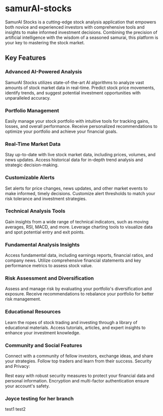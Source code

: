 # samurAI-stocks

SamurAI Stocks is a cutting-edge stock analysis application that empowers both novice and experienced investors with comprehensive tools and insights to make informed investment decisions. Combining the precision of artificial intelligence with the wisdom of a seasoned samurai, this platform is your key to mastering the stock market.

## Key Features

### Advanced AI-Powered Analysis

SamurAI Stocks utilizes state-of-the-art AI algorithms to analyze vast amounts of stock market data in real-time.
Predict stock price movements, identify trends, and suggest potential investment opportunities with unparalleled accuracy.

### Portfolio Management

Easily manage your stock portfolio with intuitive tools for tracking gains, losses, and overall performance.
Receive personalized recommendations to optimize your portfolio and achieve your financial goals.

### Real-Time Market Data

Stay up-to-date with live stock market data, including prices, volumes, and news updates.
Access historical data for in-depth trend analysis and strategic decision-making.

### Customizable Alerts

Set alerts for price changes, news updates, and other market events to make informed, timely decisions.
Customize alert thresholds to match your risk tolerance and investment strategies.

### Technical Analysis Tools

Gain insights from a wide range of technical indicators, such as moving averages, RSI, MACD, and more.
Leverage charting tools to visualize data and spot potential entry and exit points.

### Fundamental Analysis Insights

Access fundamental data, including earnings reports, financial ratios, and company news.
Utilize comprehensive financial statements and key performance metrics to assess stock value.

### Risk Assessment and Diversification

Assess and manage risk by evaluating your portfolio's diversification and exposure.
Receive recommendations to rebalance your portfolio for better risk management.

### Educational Resources

Learn the ropes of stock trading and investing through a library of educational materials.
Access tutorials, articles, and expert insights to enhance your investment knowledge.

### Community and Social Features

Connect with a community of fellow investors, exchange ideas, and share your strategies.
Follow top traders and learn from their success.
Security and Privacy:

Rest easy with robust security measures to protect your financial data and personal information.
Encryption and multi-factor authentication ensure your account's safety.

### Joyce testing for her branch

test1
test2
